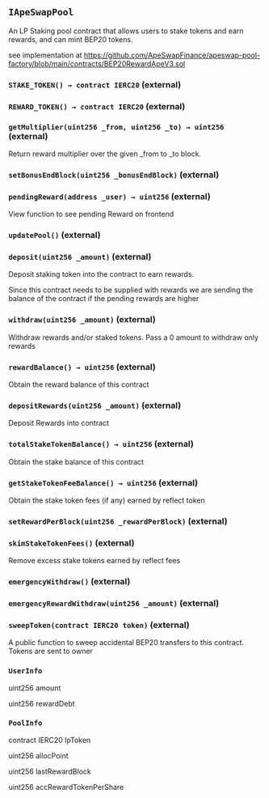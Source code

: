 ## `IApeSwapPool`

An LP Staking pool contract that allows users to stake tokens and earn rewards, and can mint BEP20 tokens.


see implementation at https://github.com/ApeSwapFinance/apeswap-pool-factory/blob/main/contracts/BEP20RewardApeV3.sol


### `STAKE_TOKEN() → contract IERC20` (external)





### `REWARD_TOKEN() → contract IERC20` (external)





### `getMultiplier(uint256 _from, uint256 _to) → uint256` (external)

Return reward multiplier over the given _from to _to block.



### `setBonusEndBlock(uint256 _bonusEndBlock)` (external)





### `pendingReward(address _user) → uint256` (external)

View function to see pending Reward on frontend




### `updatePool()` (external)





### `deposit(uint256 _amount)` (external)

Deposit staking token into the contract to earn rewards.


Since this contract needs to be supplied with rewards we are sending the balance of the contract if the pending rewards are higher

### `withdraw(uint256 _amount)` (external)

Withdraw rewards and/or staked tokens. Pass a 0 amount to withdraw only rewards




### `rewardBalance() → uint256` (external)

Obtain the reward balance of this contract




### `depositRewards(uint256 _amount)` (external)

Deposit Rewards into contract



### `totalStakeTokenBalance() → uint256` (external)

Obtain the stake balance of this contract



### `getStakeTokenFeeBalance() → uint256` (external)

Obtain the stake token fees (if any) earned by reflect token



### `setRewardPerBlock(uint256 _rewardPerBlock)` (external)





### `skimStakeTokenFees()` (external)



Remove excess stake tokens earned by reflect fees

### `emergencyWithdraw()` (external)





### `emergencyRewardWithdraw(uint256 _amount)` (external)





### `sweepToken(contract IERC20 token)` (external)

A public function to sweep accidental BEP20 transfers to this contract.
  Tokens are sent to owner






### `UserInfo`


uint256 amount


uint256 rewardDebt


### `PoolInfo`


contract IERC20 lpToken


uint256 allocPoint


uint256 lastRewardBlock


uint256 accRewardTokenPerShare



